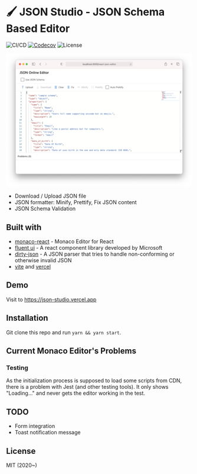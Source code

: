# 🖌 JSON Studio - JSON Schema Based Editor

![CI/CD](https://github.com/sujinleeme/json-studio/actions/workflows/master_deploy.yml/badge.svg)
[![Codecov](https://img.shields.io/codecov/c/github/sujinleeme/json-studio)](https://codecov.io/gh/sujinleeme/json-studio)
![License](https://img.shields.io/github/license/sujinleeme/json-studio)

![alt text](./demo.png "demo")

- Download / Upload JSON file
- JSON formatter: Minify, Prettify, Fix JSON content
- JSON Schema Validation

## Built with

- [monaco-react](https://github.com/suren-atoyan/monaco-react) - Monaco Editor for React
- [fluent ui](https://github.com/microsoft/fluentui) - A react component library developed by Microsoft
- [dirty-json](https://github.com/RyanMarcus/dirty-json) - A JSON parser that tries to handle non-conforming or otherwise invalid JSON
- [vite](https://vitejs.dev) and [vercel](https://vercel.com)

## Demo

Visit to https://json-studio.vercel.app

## Installation

Git clone this repo and run `yarn && yarn start`.

## Current Monaco Editor's Problems

### Testing

As the initialization process is supposed to load some scripts from CDN, there is a problem with Jest (and other testing tools). It only shows "Loading..." and never gets the editor working in the test.

## TODO

- Form integration
- Toast notification message

## License

MIT (2020~)
